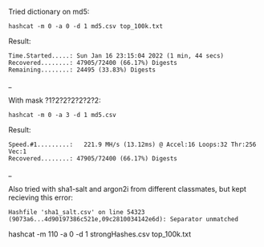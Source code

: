 Tried dictionary on md5:
```commandline
hashcat -m 0 -a 0 -d 1 md5.csv top_100k.txt
```
Result:
```commandline
Time.Started.....: Sun Jan 16 23:15:04 2022 (1 min, 44 secs)
Recovered........: 47905/72400 (66.17%) Digests
Remaining........: 24495 (33.83%) Digests
```
_

With mask ?1?2?2?2?2?2?2:
```commandline
hashcat -m 0 -a 3 -d 1 md5.csv
```
Result:
```commandline
Speed.#1.........:   221.9 MH/s (13.12ms) @ Accel:16 Loops:32 Thr:256 Vec:1
Recovered........: 47905/72400 (66.17%) Digests
```
_

Also tried with sha1-salt and argon2i from different classmates, but kept recieving this error:
```commandline
Hashfile 'sha1_salt.csv' on line 54323 (9073a6...4d90197386c521e,09c2810034142e6d): Separator unmatched
```
hashcat -m 110 -a 0 -d 1 strongHashes.csv top_100k.txt